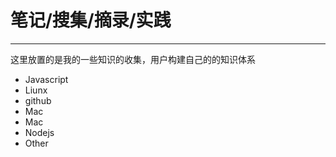 # 笔记/搜集/摘录/实践
---

这里放置的是我的一些知识的收集，用户构建自己的的知识体系

* Javascript
* Liunx
* github
* Mac
* Mac
* Nodejs
* Other
